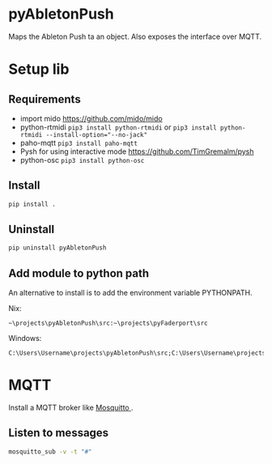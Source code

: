 # pyAbletonPush
Maps the Ableton Push ta an object. Also exposes the interface over MQTT.

# Setup lib
## Requirements
* import mido https://github.com/mido/mido
* python-rtmidi `pip3 install python-rtmidi` or `pip3 install python-rtmidi --install-option="--no-jack"`
* paho-mqtt `pip3 install paho-mqtt`
* Pysh for using interactive mode https://github.com/TimGremalm/pysh
* python-osc `pip3 install python-osc`

## Install
```bash
pip install .
```

## Uninstall
```bash
pip uninstall pyAbletonPush
```

## Add module to python path
An alternative to install is to add the environment variable PYTHONPATH.

Nix:
```
~\projects\pyAbletonPush\src:~\projects\pyFaderport\src
```

Windows:
```
C:\Users\Username\projects\pyAbletonPush\src;C:\Users\Username\projects\pyFaderport\src;
```

# MQTT
Install a MQTT broker like [Mosquitto ](https://mosquitto.org/download/).

## Listen to messages
```bash
mosquitto_sub -v -t "#"
```

